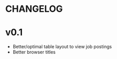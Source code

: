 CHANGELOG
=========

# v0.1
 * Better/optimal table layout to view job postings
 * Better browser titles
